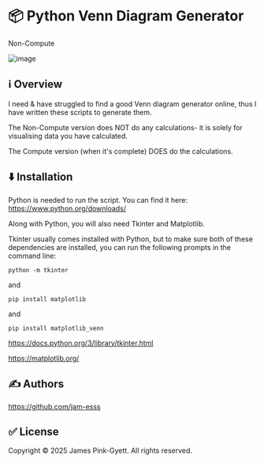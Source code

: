 # 📦 Python Venn Diagram Generator
Non-Compute

![image](https://github.com/user-attachments/assets/bfa22c54-472f-4478-a6c4-78136c29b4b3)



## ℹ️ Overview

I need & have struggled to find a good Venn diagram generator online, thus I have written these scripts to generate them.

The Non-Compute version does NOT do any calculations- it is solely for visualising data you have calculated.

The Compute version (when it's complete) DOES do the calculations.

## ⬇️ Installation

Python is needed to run the script. You can find it here:
https://www.python.org/downloads/

Along with Python, you will also need Tkinter and Matplotlib.

Tkinter usually comes installed with Python, but to make sure both of these dependencies are installed, you can run the following prompts in the command line:
```
python -m tkinter
```
and
```
pip install matplotlib
```
and
```
pip install matplotlib_venn
```
https://docs.python.org/3/library/tkinter.html

https://matplotlib.org/

## ✍️ Authors

https://github.com/jam-esss

## ✅ License

Copyright © 2025 James Pink-Gyett. All rights reserved.
